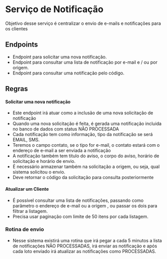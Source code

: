 # Serviço de Notificação

Objetivo desse serviço é centralizar o envio de e-mails e notificações para os clientes

## Endpoints

- Endpoint para solicitar uma nova notificação.
- Endpoint para consultar uma lista de notificação por e-mail e / ou por origem.
- Endpoint para consultar uma notificação pelo código.

## Regras

#### Solicitar uma nova notificação 

- Este endpoint irá atuar como a inclusão de uma nova solicitação de notificação
- Quando uma nova solicitação é feita, é gerada uma notificação incluida no banco de dados com status NÃO PROCESSADA
- Cada notificação tem como informação, tipo da notificação se será EMAIL, SMS.
- Teremos o campo contato, se o tipo for e-mail, o contato estará com o endereço de e-mail a ser enviada a notificação
- A notificação também tem titulo do aviso, o corpo do aviso, horário de solicitação e horário de envio. 
- É necessário armazenar também na solicitação a origem, ou seja, qual sistema solicitou o envio.
- Deve retornar o código da solicitação para consulta posteriormente

#### Atualizar um Cliente

- É possível consultar uma lista de notificações, passando como parâmetro o endereço de e-mail ou a origem , ou passar os dois para filtrar a listagem.
- Precisa usar paginação com limite de 50 itens por cada listagem.

### Rotina de envio

- Nesse sistema existirá uma rotina que irá pegar a cada 5 minutos a lista de notificações NÃO PROCESSADAS, irá enviar as notificação e após cada loto enviado irá atualizar as notificações como PROCESSADAS.




